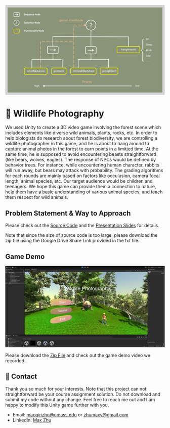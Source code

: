 ![DTree](https://github.com/MaxyZhu75/Wildlife-Photography/blob/main/summary/DTree.jpg)




# :bear: Wildlife Photography
We used Unity to create a 3D video game involving the forest scene which includes elements like diverse wild animals, plants, rocks, etc. In order to help biologists do research about forest biodiversity, we are controlling a wildlife photographer in this game, and he is about to hang around to capture animal photos in the forest to earn points in a limitted time. At the same time, he is supposed to avoid encountering beasts straightforward (like bears, wolves, eagles). The response of NPCs would be defined by behavior trees. For instance, while encountering human character, rabbits will run away, but bears may attack with probability. The grading algorithms for each rounds are mainly based on factors like occulusion, camera focal length, animal species, etc. Our target audience would be children and teenagers. We hope this game can provide them a connection to nature, help them have a basic understanding of various animal species, and teach them respect for wild animals.




## Problem Statement & Way to Approach
Please check out the [Source Code](https://github.com/MaxyZhu75/Wildlife-Photography/blob/main/code/code.txt) and the [Presentation Slides](https://github.com/MaxyZhu75/Wildlife-Photography/blob/main/summary/Presentation%20Slides.pptx) for details.



Note that since the size of source code is too large, please download the zip file using the Google Drive Share Link provided in the txt file.




## Game Demo
![Menu](https://github.com/MaxyZhu75/Wildlife-Photography/blob/main/summary/Menu.png)



Please download the [Zip File](https://github.com/MaxyZhu75/Wildlife-Photography/blob/main/code/code.txt) and check out the game demo video we recorded.




## :calling: Contact
Thank you so much for your interests. Note that this project can not straightforward be your course assignment solution. Do not download and submit my code without any change. Feel free to reach me out and I am happy to modify this Unity game further with you.
* Email: maoqinzhu@umass.edu or zhumaxy@gmail.com
* LinkedIn: [Max Zhu](https://www.linkedin.com/in/maoqin-zhu/)
